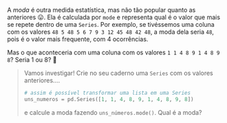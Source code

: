 A _moda_ é outra medida estatística, mas não tão popular quanto as anteriores 😛. Ela é calculada por `mode` e representa qual é o valor que mais se repete dentro de uma `Series`. Por exemplo, se tivéssemos uma coluna com os valores `48 5 48 5 6 7 9 3 12 45 48 42 48`, a moda dela seria `48`, pois é o valor mais frequente, com 4 ocorrências.

Mas o que aconteceria com uma coluna com os valores `1 1 4 8 9 1 4 8 9 8`? Seria 1 ou 8? 🤔

> Vamos investigar! Crie no seu caderno uma `Series` com os valores anteriores….
>
> ```python
> # assim é possível transformar uma lista em uma Series
> uns_numeros = pd.Series([1, 1, 4, 8, 9, 1, 4, 8, 9, 8])
> ```
> 
> e calcule a moda fazendo `uns_números.mode()`. Qual é a moda?
